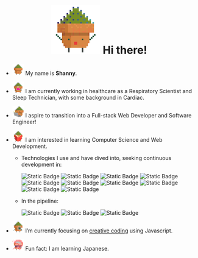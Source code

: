 <h1 style="text-align:center"> <img src="gifs/potPlant-hi.gif" alt="pot-plant-gif-saying-hi"> Hi there! </h1>

- <img src="gifs/potPlant-dance.gif" alt="pot-plant-gif-dancing" height="30"> My name is <strong>Shanny</strong>.

- <img src="gifs/potPlant-potion.gif" alt="pot-plant-gif-with-potion" height="30"> I am currently working in healthcare as a Respiratory Scientist and Sleep Technician, with some background in Cardiac.

- <img src="gifs/potPlant-laptop.gif" alt="pot-plant-gif-with-laptop" height="30"> I aspire to transition into a Full-stack Web Developer and Software Engineer!

- <img src="gifs/potPlant-book.gif" alt="pot-plant-gif-with-book" height="30"> I am interested in learning Computer Science and Web Development.

  - Technologies I use and have dived into, seeking continuous development in:

    <!-- ![Static Badge](https://img.shields.io/badge/SQLite-003B57?style=flat-square&logo=sqlite&logoColor=white) -->

    ![Static Badge](https://img.shields.io/badge/%20-A8B9CC?style=flat-square&logo=C&logoColor=white)
    ![Static Badge](https://img.shields.io/badge/Python-4B8BBE?style=flat-square&logo=python&logoColor=white)
    ![Static Badge](https://img.shields.io/badge/VS%20Code-007ACC?style=flat-square&logo=visualstudiocode&logoColor=white)
    ![Static Badge](https://img.shields.io/badge/CSS-264de4?style=flat-square&logo=css3&logoColor=white)
    ![Static Badge](https://img.shields.io/badge/Lua-2C2D72?style=flat-square&logo=lua&logoColor=white)
    ![Static Badge](https://img.shields.io/badge/Bootstrap-7952B3?style=flat-square&logo=bootstrap&logoColor=white)
    ![Static Badge](https://img.shields.io/badge/Prettier-E6655F?style=flat-square&logo=prettier&logoColor=white)
    ![Static Badge](https://img.shields.io/badge/Git-F1502F?style=flat-square&logo=git&logoColor=white)
    ![Static Badge](https://img.shields.io/badge/HTML-F06529?style=flat-square&logo=html5&logoColor=white)
    ![Static Badge](https://img.shields.io/badge/JavaScript-F7DF1E?style=flat-square&logo=javascript&logoColor=white)

  - In the pipeline:

    ![Static Badge](https://img.shields.io/badge/React-61DAFB?style=flat-square&logo=react&logoColor=white)
    ![Static Badge](https://img.shields.io/badge/%20-00599C?style=flat-square&logo=c%2B%2B&logoColor=white)
    ![Static Badge](https://img.shields.io/badge/%20Ruby-CC342D?style=flat-square&logo=ruby&logoColor=white)

- <img src="gifs/potPlant-magnifier.gif" alt="pot-plant-gif-with-magnifying-glass" height="30"> I’m currently focusing on [creative coding](https://github.com/ShannyxMP/Creative-Coding-Projects.git) using Javascript.

<!--
- 👯 I’m looking to collaborate on ...
- 🤔 I’m looking for help with ...
- 💬 Ask me about ...
- 📫 How to reach me: ... !!!
- 😄 Pronouns: ...
-->

- <img src="gifs/potPlant-gojo.gif" alt="pot-plant-gif-gojo" height="30"> Fun fact: I am learning Japanese.
    </p>
